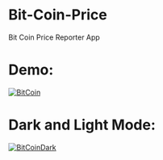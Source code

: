 # Bit-Coin-Price
Bit Coin Price Reporter App


# Demo:

<a href="https://media.giphy.com/media/ii2oS0Y2rlw8FcF1ri/giphy.gif"><img src="https://media.giphy.com/media/ii2oS0Y2rlw8FcF1ri/giphy.gif" title="BitCoin"/></a>

# Dark and Light Mode:

<a href="https://media.giphy.com/media/JTtib0yY7njFxQkPut/giphy.gif"><img src="https://media.giphy.com/media/JTtib0yY7njFxQkPut/giphy.gif" title="BitCoinDark"/></a>
